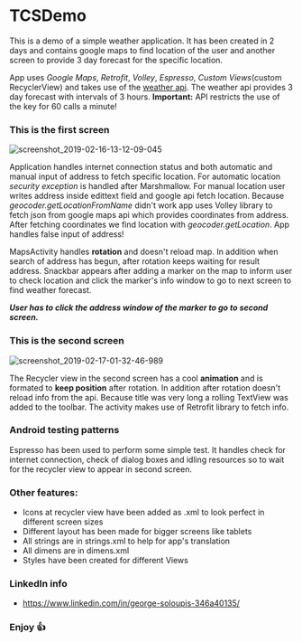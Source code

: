 # TCSDemo

This is a demo of a simple weather application. It has been created in 2 days and contains google maps to find location of the user and another screen to provide 3 day forecast for the specific location.

App uses *Google Maps*, *Retrofit*, *Volley*, *Espresso*, *Custom Views*(custom RecyclerView) and takes use of the [weather api](https://openweathermap.org/api). The weather api provides 3 day forecast with intervals of 3 hours. **Important:** API restricts the use of the key for 60 calls a minute!

### This is the first screen
![screenshot_2019-02-16-13-12-09-045](https://user-images.githubusercontent.com/26084498/52906267-e444d700-3250-11e9-8d3d-ad086bb766bf.jpeg)

Application handles internet connection status and both automatic and manual input of address to fetch specific location. For automatic location *security exception* is handled after Marshmallow. For manual location user writes address inside edittext field and google api fetch location. Because *geocoder.getLocationFromName* didn't work app uses Volley library to fetch json from google maps api which provides coordinates from address. After fetching coordinates we find location with *geocoder.getLocation*. App handles false input of address!

MapsActivity handles **rotation** and doesn't reload map. In addition when search of address has begun, after rotation keeps waiting for result address. Snackbar appears after adding a marker on the map to inform user to check location and click the marker's info window to go to next screen to find weather forecast. 

***User has to click the address window of the marker to go to second screen.***

### This is the second screen
![screenshot_2019-02-17-01-32-46-989](https://user-images.githubusercontent.com/26084498/52906428-51a63700-3254-11e9-8cc2-7596b5b102cc.jpeg)

The Recycler view in the second screen has a cool **animation** and is formated to **keep position** after rotation. In addition after rotation doesn't reload info from the api. Because title was very long a rolling TextView was added to the toolbar. The activity makes use of Retrofit library to fetch info.

### Android testing patterns
Espresso has been used to perform some simple test. It handles check for internet connection, check of dialog boxes and idling resources so to wait for the recycler view to appear in second screen.

### Other features:
- Icons at recycler view have been added as .xml to look perfect in different screen sizes
- Different layout has been made for bigger screens like tablets
- All strings are in strings.xml to help for app's translation
- All dimens are in dimens.xml
- Styles have been created for different Views

### LinkedIn info
- https://www.linkedin.com/in/george-soloupis-346a40135/

### Enjoy :+1:

